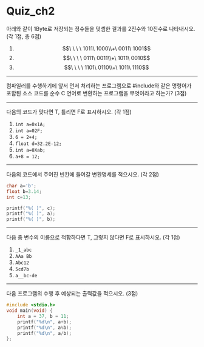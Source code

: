 # Quiz\_ch2

아래와 같이 1Byte로 저장되는 정수들을 덧셈한 결과를 2진수와 10진수로 나타내시오. (각 1점, 총 6점)

1. $$\ \ \ \ 1011\ 1000\\+\ 0011\ 1001$$ &#x20;
2. $$\ \ \ \ 0111\ 0011\\+\ 1011\ 0010$$
3. $$\ \ \ \ 1101\ 0110\\+\ 1011\ 1110$$

***

컴파일러를 수행하기에 앞서 먼저 처리하는 프로그램으로 #include와 같은 명령어가 포함된 소스 코드를 순수 C 언어로 변환하는 프로그램을 무엇이라고 하는가? (3점)

***

다음의 코드가 맞다면 T, 틀리면 F로 표시하시오. (각 1점)

1. `int a=0x1A;`
2. `int a=02F;`
3. `6 = 2+4;`
4. `float d=32.2E-12;`
5. `int a=0Xab;`
6. `a+8 = 12;`

***

다음의 코드에서 주어진 빈칸에 들어갈 변환명세를 적으시오. (각 2점)

```c
char a='b';
float b=3.14;
int c=13;

printf("%( )", c);
printf("%( )", a);
printf("%( )", b);
```

***

다음 중 변수의 이름으로 적합하다면 T, 그렇지 않다면 F로 표시하시오. (각 1점)

1. `_1_abc`
2. `AAa Bb`
3. `Abc12`
4. `5cd7b`
5. `a__bc-de`

***

다음 프로그램의 수행 후 예상되는 출력값을 적으시오. (3점)

```c
#include <stdio.h>
void main(void) {
    int a = 37, b = 11;
    printf("%d\n", a+b);
    printf("%d\n", a%b);
    printf("%d\n", a/b);
};
```

